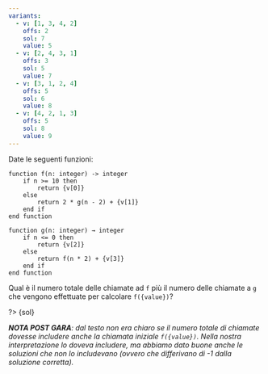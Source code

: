 ```yaml
---
variants:
  - v: [1, 3, 4, 2]
    offs: 2
    sol: 7
    value: 5
  - v: [2, 4, 3, 1]
    offs: 3
    sol: 5
    value: 7
  - v: [3, 1, 2, 4]
    offs: 5
    sol: 6
    value: 8
  - v: [4, 2, 1, 3]
    offs: 5
    sol: 8
    value: 9
---
```


Date le seguenti funzioni:

```srs
function f(n: integer) -> integer
	if n >= 10 then
		return {v[0]}
	else
		return 2 * g(n - 2) + {v[1]}
	end if
end function

function g(n: integer) → integer
	if n <= 0 then
		return {v[2]}
	else
		return f(n * 2) + {v[3]}
	end if
end function
```

Qual è il numero totale delle chiamate ad `f` più il numero delle chiamate a `g` che vengono effettuate per calcolare `f({value})`?

?> {sol}

_**NOTA POST GARA**: dal testo non era chiaro se il numero totale di chiamate dovesse includere anche la chiamata iniziale `f({value})`. Nella nostra interpretazione lo doveva includere, ma abbiamo dato buone anche le soluzioni che non lo includevano (ovvero che differivano di -1 dalla soluzione corretta)._
